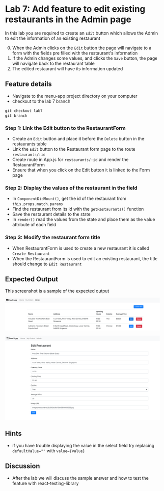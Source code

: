 # Lab 7: Add feature to edit existing restaurants in the Admin page

In this lab you are required to create an `Edit` button which allows the Admin to edit the information of an existing restaurant

0. When the Admin clicks on the `Edit` button the page will navigate to a form with the fields pre filled with the restaurant's information
1. If the Admin changes some values, and clicks the `Save` button, the page will navigate back to the restaurant table
2. The edited restaurant will have its information updated

## Feature details

- Navigate to the menu-app project directory on your computer
- checkout to the lab 7 branch

```
git checkout lab7
git branch
```

### Step 1: Link the Edit button to the RestaurantForm

- Create an `Edit` button and place it before the `Delete` button in the restaurants table
- Link the `Edit` button to the Restaurant form page to the route `restaurants/:id`
- Create route in App.js for `restaurants/:id` and render the RestaurantForm
- Ensure that when you click on the Edit button it is linked to the Form page

### Step 2: Display the values of the restaurant in the field

- In `ComponentDidMount()`, get the id of the restaurant from `this.props.match.params`
- Find the restaurant from its id with the `getRestaurants()` function
- Save the restaurant details to the state
- In `render()` read the values from the state and place them as the value attribute of each field

### Step 3: Modify the restaurant form title

- When RestaurantForm is used to create a new restaurant it is called `Create Restaurant`
- When the RestaurantForm is used to edit an existing restaurant, the title should change to `Edit Restaurant`

## Expected Output

This screenshot is a sample of the expected output

![Edit restaurant button on the Admin page](../../../.gitbook/assets/front-end-web-development/react/menu-app-labs/lab7-output-1.png)

![Restaurant form pre filled with values of restaurant](../../../.gitbook/assets/front-end-web-development/react/menu-app-labs/lab7-output-2.png)

## Hints

- if you have trouble displaying the value in the select field try replacing `defaultValue=""` with `value={value}`

## Discussion

- After the lab we will discuss the sample answer and how to test the feature with react-testing-library
